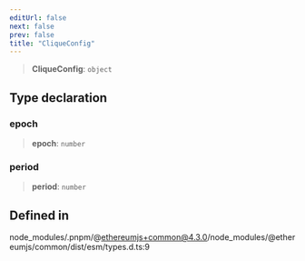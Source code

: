 ```yaml
---
editUrl: false
next: false
prev: false
title: "CliqueConfig"
---
```


> **CliqueConfig**: `object`

## Type declaration

### epoch

> **epoch**: `number`

### period

> **period**: `number`

## Defined in

node\_modules/.pnpm/@ethereumjs+common@4.3.0/node\_modules/@ethereumjs/common/dist/esm/types.d.ts:9
